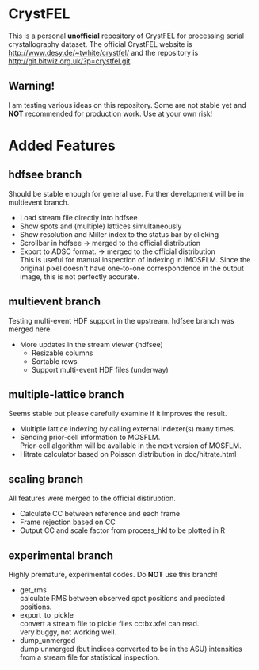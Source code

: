 CrystFEL
========

This is a personal **unofficial** repository of CrystFEL for processing serial crystallography dataset.
The official CrystFEL website is http://www.desy.de/~twhite/crystfel/ and the repository is  http://git.bitwiz.org.uk/?p=crystfel.git.

Warning!
--------

I am testing various ideas on this repository. 
Some are not stable yet and **NOT** recommended for production work. 
Use at your own risk!

Added Features
==============

hdfsee branch
-------------

Should be stable enough for general use. Further development will be in multievent branch.

* Load stream file directly into hdfsee
* Show spots and (multiple) lattices simultaneously
* Show resolution and Miller index to the status bar by clicking
* Scrollbar in hdfsee -> merged to the official distribution
* Export to ADSC format. -> merged to the official distribution  
  This is useful for manual inspection of indexing in iMOSFLM.
  Since the original pixel doesn't have one-to-one correspondence in
  the output image, this is not perfectly accurate.

multievent branch
-----------------

Testing multi-event HDF support in the upstream. hdfsee branch was merged here.

* More updates in the stream viewer (hdfsee)
    * Resizable columns
    * Sortable rows
    * Support multi-event HDF files (underway)

multiple-lattice branch
-----------------------

Seems stable but please carefully examine if it improves the result.

* Multiple lattice indexing by calling external indexer(s) many times.
* Sending prior-cell information to MOSFLM.  
  Prior-cell algorithm will be available in the next version of MOSFLM.
* Hitrate calculator based on Poisson distribution in doc/hitrate.html

scaling branch
--------------

All features were merged to the official distirubtion.

* Calculate CC between reference and each frame
* Frame rejection based on CC
* Output CC and scale factor from process_hkl to be plotted in R

experimental branch
-------------------

Highly premature, experimental codes. Do **NOT** use this branch!

* get_rms  
  calculate RMS between observed spot positions and predicted positions.
* export_to_pickle  
  convert a stream file to pickle files cctbx.xfel can read.  
  very buggy, not working well.
* dump_unmerged  
  dump unmerged (but indices converted to be in the ASU) intensities from 
  a stream file for statistical inspection.